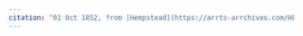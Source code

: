 ```yaml
---
citation: "01 Oct 1852, from [Hempstead](https://arrts-arrchives.com/HEMPSTEAD.html), Arrts-arrchives.com."
---
```



